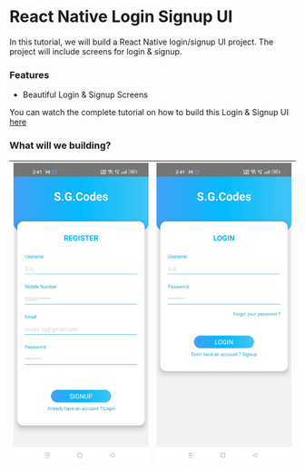 # React Native Login Signup UI
In this tutorial, we will build a React Native login/signup UI project. The project will include screens for login & signup.

### Features
- Beautiful Login & Signup Screens

You can watch the complete tutorial on how to build this Login & Signup UI [here](https://youtu.be/RWQn_NxDybs)

### What will we building?

| ![](Screenshot.jpg) | ![](Screenshot1.jpg) |
| :-------------: | :-------------: |

